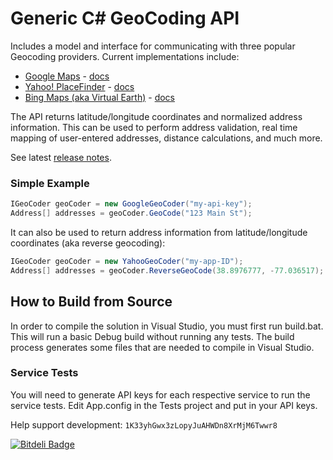 Generic C# GeoCoding API
========================

Includes a model and interface for communicating with three popular Geocoding providers.  Current implementations include:

  * [Google Maps](https://developers.google.com/maps/) - [docs](https://developers.google.com/maps/documentation/geocoding/)
  * [Yahoo! PlaceFinder](http://developer.yahoo.com/geo/placefinder/) - [docs](http://developer.yahoo.com/geo/placefinder/guide/index.html)
  * [Bing Maps (aka Virtual Earth)](http://www.microsoft.com/maps/) - [docs](http://msdn.microsoft.com/en-us/library/ff701715.aspx)

The API returns latitude/longitude coordinates and normalized address information.  This can be used to perform address validation, real time mapping of user-entered addresses, distance calculations, and much more.

See latest [release notes](https://github.com/chadly/Geocoding.net/wiki/Release-Notes).

### Simple Example

```c#
IGeoCoder geoCoder = new GoogleGeoCoder("my-api-key");
Address[] addresses = geoCoder.GeoCode("123 Main St");
```

It can also be used to return address information from latitude/longitude coordinates (aka reverse geocoding):

```c#
IGeoCoder geoCoder = new YahooGeoCoder("my-app-ID");
Address[] addresses = geoCoder.ReverseGeoCode(38.8976777, -77.036517);
```

How to Build from Source
------------------------

In order to compile the solution in Visual Studio, you must first run build.bat. This will run a basic Debug build without running any tests. The build process generates some files that are needed to compile in Visual Studio.

### Service Tests
You will need to generate API keys for each respective service to run the service tests. Edit App.config in the Tests project and put in your API keys.


Help support development: `1K33yhGwx3zLopyJuAHWDn8XrMjM6Twwr8`

[![Bitdeli Badge](https://d2weczhvl823v0.cloudfront.net/chadly/geocoding.net/trend.png)](https://bitdeli.com/free "Bitdeli Badge")
